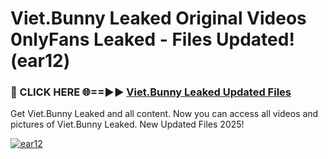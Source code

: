 # Viet.Bunny Leaked Original Videos 0nlyFans Leaked - Files Updated! (ear12)

<h3>🔴 CLICK HERE 🌐==►► <a href="https://tinyurl.com/2m67pmp6" rel="nofollow">Viet.Bunny Leaked Updated Files</a></h3>

Get Viet.Bunny Leaked and all content. Now you can access all videos and pictures of Viet.Bunny Leaked. New Updated Files 2025!

[![ear12](https://i.imgur.com/H4QAA4z.gif)](https://tinyurl.com/2m67pmp6)